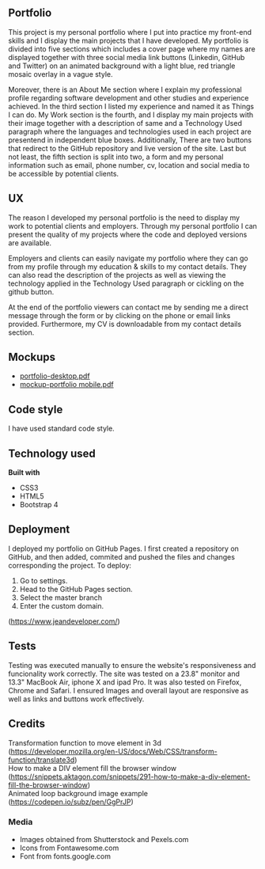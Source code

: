 ## Portfolio
This project is my personal portfolio where I put into practice my front-end skills and I display the main projects that I have developed. My portfolio is divided into five sections which includes a cover page where my 
names are displayed together with three social media link buttons (Linkedin, GitHub and Twitter) on an animated background with a light blue, red triangle mosaic overlay in a vague style.  

Moreover, there is an About Me section where I explain my professional profile regarding software development and other studies and experience achieved. In the third section I listed my experience and named it as Things I can do. 
My Work section is the fourth, and I display my main projects with their image together with a description of same and a Technology Used paragraph where the languages and technologies used in each project are presentend in independent 
blue boxes. Additionally, There are two buttons that redirect to the GitHub repository and live version of the site. Last but not least, the fifth section is split into two, a form and my personal information such as 
email, phone number, cv, location and social media to be accessible by potential clients.  

## UX
The reason I developed my personal portfolio is the need to display my work to potential clients and employers. Through my personal portfolio I can present the quality of my projects where the code and deployed versions 
are available.  

Employers and clients can easily navigate my portfolio where they can go from my profile through my education & skills to my contact details. They can also read the description of the projects as well as viewing the technology applied in the Technology Used 
paragraph or cickling on the github button. 

At the end of the portfolio viewers can contact me by sending me a direct message through the form or by clicking on the phone or email links provided. Furthermore, my CV is downloadable from my contact details section.  

## Mockups
* [portfolio-desktop.pdf](https://github.com/Jeanca7/portfolio/files/3065376/portfolio-desktop.pdf)
* [mockup-portfolio mobile.pdf](https://github.com/Jeanca7/portfolio/files/3073428/mockup-portfolio.mobile.pdf)  

## Code style
I have used standard code style.

## Technology used
<b>Built with</b>
* CSS3
* HTML5
* Bootstrap 4  

## Deployment
I deployed my portfolio on GitHub Pages. I first created a repository on GitHub, and then added, commited and pushed the files and changes corresponding the project. 
To deploy:  
1. Go to settings.
2. Head to the GitHub Pages section.  
3. Select the master branch
4. Enter the custom domain. 

(https://www.jeandeveloper.com/)

## Tests
Testing was executed manually to ensure the website's responsiveness and funcionality work correctly. The site was tested on a 23.8" monitor and 13.3" MacBook Air, iphone X and ipad Pro. 
It was also tested on Firefox, Chrome and Safari. I ensured Images and overall layout are responsive as well as links and buttons work effectively.  

## Credits
 Transformation function to move element in 3d (https://developer.mozilla.org/en-US/docs/Web/CSS/transform-function/translate3d)  
 How to make a DIV element fill the browser window (https://snippets.aktagon.com/snippets/291-how-to-make-a-div-element-fill-the-browser-window)  
 Animated loop background image example (https://codepen.io/subz/pen/GgPrJP)    
 
### Media
* Images obtained from Shutterstock and Pexels.com  
* Icons from Fontawesome.com  
* Font from fonts.google.com
    